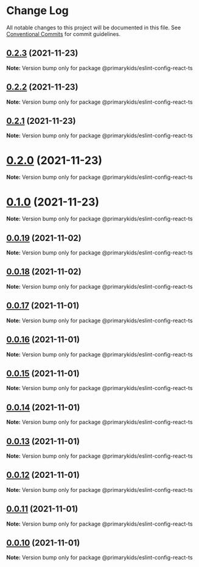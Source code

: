 # Change Log

All notable changes to this project will be documented in this file.
See [Conventional Commits](https://conventionalcommits.org) for commit guidelines.

## [0.2.3](https://github.com/PrimaryKids/eslint-config/compare/v0.2.2...v0.2.3) (2021-11-23)

**Note:** Version bump only for package @primarykids/eslint-config-react-ts





## [0.2.2](https://github.com/PrimaryKids/eslint-config/compare/v0.2.0...v0.2.2) (2021-11-23)

**Note:** Version bump only for package @primarykids/eslint-config-react-ts





## [0.2.1](https://github.com/PrimaryKids/eslint-config/compare/v0.2.0...v0.2.1) (2021-11-23)

**Note:** Version bump only for package @primarykids/eslint-config-react-ts





# [0.2.0](https://github.com/PrimaryKids/eslint-config/compare/v0.0.19...v0.2.0) (2021-11-23)

**Note:** Version bump only for package @primarykids/eslint-config-react-ts





# [0.1.0](https://github.com/PrimaryKids/eslint-config/compare/v0.0.19...v0.1.0) (2021-11-23)

**Note:** Version bump only for package @primarykids/eslint-config-react-ts





## [0.0.19](https://github.com/PrimaryKids/eslint-config/compare/v0.0.18...v0.0.19) (2021-11-02)

**Note:** Version bump only for package @primarykids/eslint-config-react-ts





## [0.0.18](https://github.com/PrimaryKids/eslint-config/compare/v0.0.17...v0.0.18) (2021-11-02)

**Note:** Version bump only for package @primarykids/eslint-config-react-ts





## [0.0.17](https://github.com/PrimaryKids/eslint-config/compare/v0.0.16...v0.0.17) (2021-11-01)

**Note:** Version bump only for package @primarykids/eslint-config-react-ts





## [0.0.16](https://github.com/PrimaryKids/eslint-config/compare/v0.0.15...v0.0.16) (2021-11-01)

**Note:** Version bump only for package @primarykids/eslint-config-react-ts





## [0.0.15](https://github.com/PrimaryKids/eslint-config/compare/v0.0.14...v0.0.15) (2021-11-01)

**Note:** Version bump only for package @primarykids/eslint-config-react-ts





## [0.0.14](https://github.com/PrimaryKids/eslint-config/compare/v0.0.13...v0.0.14) (2021-11-01)

**Note:** Version bump only for package @primarykids/eslint-config-react-ts





## [0.0.13](https://github.com/PrimaryKids/eslint-config/compare/v0.0.12...v0.0.13) (2021-11-01)

**Note:** Version bump only for package @primarykids/eslint-config-react-ts





## [0.0.12](https://github.com/PrimaryKids/eslint-config/compare/v0.0.11...v0.0.12) (2021-11-01)

**Note:** Version bump only for package @primarykids/eslint-config-react-ts





## [0.0.11](https://github.com/PrimaryKids/eslint-config/compare/v0.0.10...v0.0.11) (2021-11-01)

**Note:** Version bump only for package @primarykids/eslint-config-react-ts





## [0.0.10](https://github.com/PrimaryKids/eslint-config/compare/v0.0.9...v0.0.10) (2021-11-01)

**Note:** Version bump only for package @primarykids/eslint-config-react-ts
